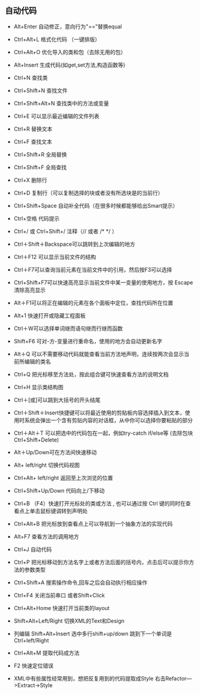 ## 自动代码
- Alt+Enter 自动修正，意向行为"=="替换equal
- Ctrl+Alt+L  格式化代码 （一键排版）
- Ctrl+Alt+O 优化导入的类和包（去除无用的包）
- Alt+Insert 生成代码(如get,set方法,构造函数等)

- Ctrl+N   查找类
- Ctrl+Shift+N 查找文件
- Ctrl+Shift+Alt+N 查找类中的方法或变量

- Ctrl+E 可以显示最近编辑的文件列表
- Ctrl+R 替换文本
- Ctrl+F 查找文本
- Ctrl+Shift+R 全局替换
- Ctrl+Shift+F 全局查找
- Ctrl+X 删除行
- Ctrl+D 复制行（可以复制选择的块或者没有所选块是的当前行）
- Ctrl+Shift+Space 自动补全代码（在很多时候都能够给出Smart提示）
- Ctrl+空格 代码提示
- Ctrl+/ 或 Ctrl+Shift+/  注释（// 或者 /* */ ）
- Ctrl＋Shift＋Backspace可以跳转到上次编辑的地方
- Ctrl＋F12 可以显示当前文件的结构
- Ctrl＋F7可以查询当前元素在当前文件中的引用，然后按F3可以选择
- Ctrl+Shift+F7可以快速高亮显示当前文件中某一变量的使用地方，按 Escape 清除高亮显示
- Alt＋F1可以将正在编辑的元素在各个面板中定位，查找代码所在位置
- Alt+1 快速打开或隐藏工程面板
- Ctrl＋W可以选择单词继而语句继而行继而函数
- Shift+F6  可对-方-变量进行重命名，使用的地方会自动更新名字
- Alt＋Q 可以不需要移动代码就能查看当前方法地声明，连续按两次会显示当前所编辑的类名
- Ctrl+Q 把光标移至方法处，按此组合键可快速查看方法的说明文档
- Ctrl+H 显示类结构图
- Ctrl＋[或]可以跳到大括号的开头结尾
- Ctrl＋Shift＋Insert快捷键可以将最近使用的剪贴板内容选择插入到文本，使用时系统会弹出一个含有剪贴内容的对话框，从中你可以选择你要粘贴的部分
- Ctrl＋Alt＋T 可以把选中的代码包在一起，例如try-catch  if/else等   (去除包块  Ctrl+Shift+Delete)
- Alt＋Up/Down可在方法间快速移动
- Alt+ left/right 切换代码视图
- Ctrl+Alt+ left/right 返回至上次浏览的位置
- Ctrl+Shift+Up/Down 代码向上/下移动
- Ctrl+B （F4）快速打开光标处的类或方法 , 也可以通过按 Ctrl 键的同时在查看点上单击鼠标键调转到声明处
- Ctrl+Alt+B 把光标放到查看点上可以导航到一个抽象方法的实现代码
- Alt+F7 查看方法的调用地方
- Ctrl+J  自动代码
- Ctrl+P 把光标移动到方法名字上或者方法后面的括号内，点击后可以提示你方法的参数类型
- Ctrl+Shift+A  搜索操作命令,回车之后会自动执行相应操作
- Ctrl+F4 关闭当前串口  或者Shift+Click
- Ctrl+Alt+Home  快速打开当前类的layout 
- Shift+Alt+Left/Right  切换XML的Text和Design
- 列编辑  Shift+Alt+Insert  选中多行shift+up/down  跳到下一个单词是Ctrl+left/Right
- Ctrl+Alt+M   提取代码成方法
- F2  快速定位错误
- XML中有些属性经常用到，想把反复用到的代码提取成Style  右击Refactor—>Extract->Style   

